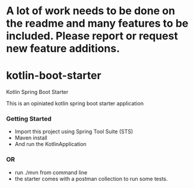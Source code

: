 # A lot of work needs to be done on the readme and many features to be included. Please report or request new feature additions.


# kotlin-boot-starter
Kotlin Spring Boot Starter

This is an opiniated kotlin spring boot starter application 


### Getting Started

* Import this project using Spring Tool Suite (STS)
* Maven install
* And run the KotlinApplication

### OR

* run ./mvn from command line
* the starter comes with a postman collection to run some tests.
